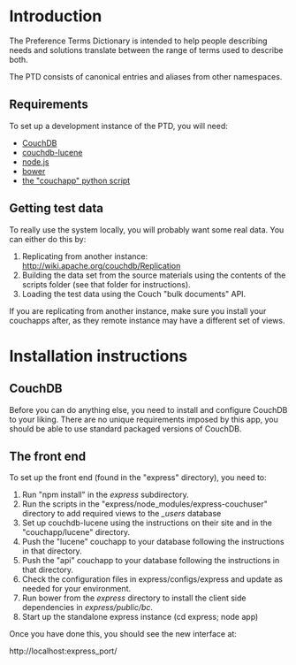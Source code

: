 # Introduction

The Preference Terms Dictionary is intended to help people describing needs and solutions translate between the range of terms used to describe both.

The PTD consists of canonical entries and aliases from other namespaces.

## Requirements

To set up a development instance of the PTD, you will need:

* [CouchDB](http://couchdb.apache.org/)
* [couchdb-lucene](https://github.com/rnewson/couchdb-lucene)
* [node.js](http://nodejs.org/)
* [bower](http://bower.io/)
* [the "couchapp" python script](https://github.com/couchapp/couchapp)

## Getting test data

To really use the system locally, you will probably want some real data.  You can either do this by:

1. Replicating from another instance:  http://wiki.apache.org/couchdb/Replication
2. Building the data set from the source materials using the contents of the scripts folder (see that folder for instructions).
3. Loading the test data using the Couch "bulk documents" API.

If you are replicating from another instance, make sure you install your couchapps after, as they remote instance may have a different set of views.

# Installation instructions

## CouchDB

Before you can do anything else, you need to install and configure CouchDB to your liking.  There are no unique requirements imposed by this app, you should be able to use standard packaged versions of CouchDB.

## The front end

To set up the front end (found in the "express" directory), you need to:

1. Run "npm install" in the _express_ subdirectory.
2. Run the scripts in the "express/node_modules/express-couchuser" directory to add required views to the _\_users_ database
3. Set up couchdb-lucene using the instructions on their site and in the "couchapp/lucene" directory.
4. Push the "lucene" couchapp to your database following the instructions in that directory.
5. Push the "api" couchapp to your database following the instructions in that directory.
6. Check the configuration files in express/configs/express and update as needed for your environment.
7. Run bower from the _express_ directory to install the client side dependencies in _express/public/bc_.
8. Start up the standalone express instance (cd express; node app)

Once you have done this, you should see the new interface at:

http://localhost:express_port/